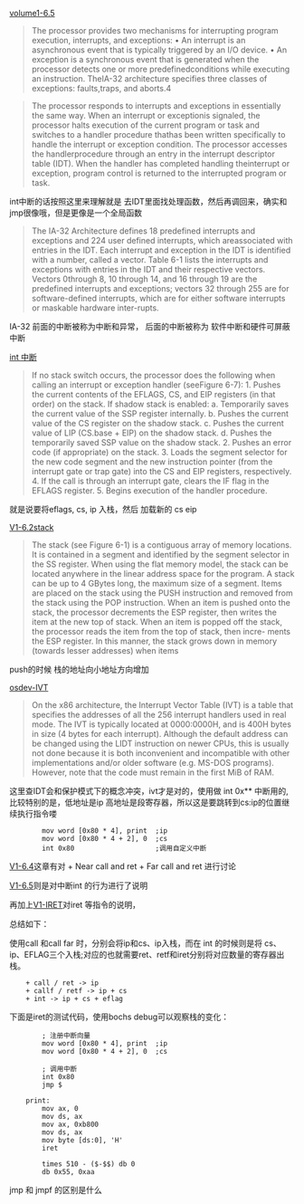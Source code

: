 
[volume1-6.5]()

> The processor provides two mechanisms for interrupting program execution, interrupts, and exceptions:
> • An interrupt is an asynchronous event that is typically triggered by an I/O device.
> • An exception is a synchronous event that is generated when the processor detects one or more predefinedconditions while executing an instruction. TheIA-32 architecture specifies three classes of exceptions: faults,traps, and aborts.4

> The processor responds to interrupts and exceptions in essentially the same way. When an interrupt or exceptionis signaled, the processor halts execution of the current program or task and switches to a handler procedure thathas been written specifically to handle the interrupt or exception condition. The processor accesses the handlerprocedure through an entry in the interrupt descriptor table (IDT). When the handler has completed handling theinterrupt or exception, program control is returned to the interrupted program or task.

int中断的话按照这里来理解就是 去IDT里面找处理函数，然后再调回来，确实和jmp很像哦，但是更像是一个全局函数


> The IA-32 Architecture defines 18 predefined interrupts and exceptions and 224 user defined interrupts, which areassociated with entries in the IDT. Each interrupt and exception in the IDT is identified with a number, called a vector. Table 6-1 lists the interrupts and exceptions with entries in the IDT and their respective vectors. Vectors 0through 8, 10 through 14, and 16 through 19 are the predefined interrupts and exceptions; vectors 32 through 255 are for software-defined interrupts, which are for either software interrupts or maskable hardware inter-rupts.

IA-32 前面的中断被称为中断和异常， 后面的中断被称为 软件中断和硬件可屏蔽中断

[int 中断]()

> If no stack switch occurs, the processor does the following when calling an interrupt or exception handler (seeFigure 6-7):
    1. Pushes the current contents of the EFLAGS, CS, and EIP registers (in that order) on the stack.
    If shadow stack is enabled:
        a. Temporarily saves the current value of the SSP register internally.
        b. Pushes the current value of the CS register on the shadow stack.
        c. Pushes the current value of LIP (CS.base + EIP) on the shadow stack.
        d. Pushes the temporarily saved SSP value on the shadow stack.
    2. Pushes an error code (if appropriate) on the stack.
    3. Loads the segment selector for the new code segment and the new instruction pointer (from the interrupt gate
    or trap gate) into the CS and EIP registers, respectively.
    4. If the call is through an interrupt gate, clears the IF flag in the EFLAGS register.
    5. Begins execution of the handler procedure.

就是说要将eflags, cs, ip 入栈，然后 加载新的 cs eip 

[V1-6.2stack]()
> The stack (see Figure 6-1) is a contiguous array of memory locations. It is contained in a segment and identified by
the segment selector in the SS register. When using the flat memory model, the stack can be located anywhere in
the linear address space for the program. A stack can be up to 4 GBytes long, the maximum size of a segment.
Items are placed on the stack using the PUSH instruction and removed from the stack using the POP instruction.
When an item is pushed onto the stack, the processor decrements the ESP register, then writes the item at the new
top of stack. When an item is popped off the stack, the processor reads the item from the top of stack, then incre-
ments the ESP register. In this manner, the stack grows down in memory (towards lesser addresses) when items

push的时候 栈的地址向小地址方向增加

[osdev-IVT](https://wiki.osdev.org/Interrupt_Vector_Table)

> On the x86 architecture, the Interrupt Vector Table (IVT) is a table that specifies the addresses of all the 256 interrupt handlers used in real mode.
The IVT is typically located at 0000:0000H, and is 400H bytes in size (4 bytes for each interrupt). Although the default address can be changed using the LIDT instruction on newer CPUs, this is usually not done because it is both inconvenient and incompatible with other implementations and/or older software (e.g. MS-DOS programs). However, note that the code must remain in the first MiB of RAM.

这里查IDT会和保护模式下的概念冲突，ivt才是对的，使用做 int 0x** 中断用的, 比较特别的是，低地址是ip 高地址是段寄存器，所以这是要跳转到cs:ip的位置继续执行指令喽

            mov word [0x80 * 4], print  ;ip
            mov word [0x80 * 4 + 2], 0  ;cs
            int 0x80                    ;调用自定义中断

[V1-6.4]()这章有对
    + Near call and ret
    + Far  call and ret
进行讨论

[V1-6.5]()则是对中断int 的行为进行了说明

再加上[V1-IRET]()对iret 等指令的说明，

总结如下：

使用call 和call far 时，分别会将ip和cs、ip入栈，而在 int 的时候则是将 cs、ip、EFLAG三个入栈;对应的也就需要ret、retf和iret分别将对应数量的寄存器出栈。

        + call / ret -> ip
        + callf / retf -> ip + cs 
        + int -> ip + cs + eflag


下面是iret的测试代码，使用bochs debug可以观察栈的变化：
                
            ; 注册中断向量
            mov word [0x80 * 4], print  ;ip
            mov word [0x80 * 4 + 2], 0  ;cs

            ; 调用中断
            int 0x80    
            jmp $

        print:
            mov ax, 0
            mov ds, ax
            mov ax, 0xb800
            mov ds, ax
            mov byte [ds:0], 'H'
            iret

            times 510 - ($-$$) db 0
            db 0x55, 0xaa


jmp 和 jmpf 的区别是什么